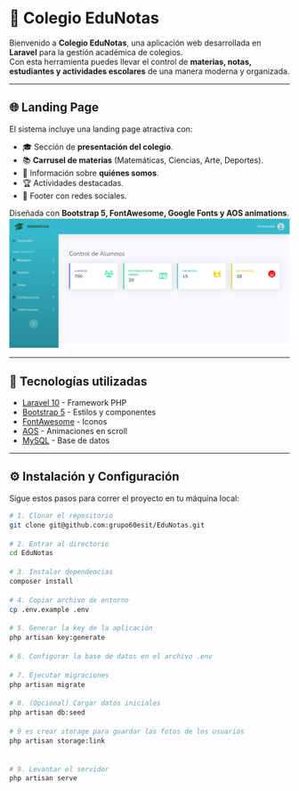 # 📘 Colegio EduNotas

Bienvenido a **Colegio EduNotas**, una aplicación web desarrollada en **Laravel** para la gestión académica de colegios.  
Con esta herramienta puedes llevar el control de **materias, notas, estudiantes y actividades escolares** de una manera moderna y organizada.

---

## 🌐 Landing Page

El sistema incluye una landing page atractiva con:

- 🎓 Sección de **presentación del colegio**.  
- 📚 **Carrusel de materias** (Matemáticas, Ciencias, Arte, Deportes).  
- 🏫 Información sobre **quiénes somos**.  
- 🏆 Actividades destacadas.  
- 📲 Footer con redes sociales.  

Diseñada con **Bootstrap 5, FontAwesome, Google Fonts y AOS animations**.
![alt text](image.png)

---

## 🚀 Tecnologías utilizadas

- [Laravel 10](https://laravel.com/) - Framework PHP
- [Bootstrap 5](https://getbootstrap.com/) - Estilos y componentes
- [FontAwesome](https://fontawesome.com/) - Iconos
- [AOS](https://michalsnik.github.io/aos/) - Animaciones en scroll
- [MySQL](https://www.mysql.com/) - Base de datos

---

## ⚙️ Instalación y Configuración

Sigue estos pasos para correr el proyecto en tu máquina local:

```bash
# 1. Clonar el repositorio
git clone git@github.com:grupo60esit/EduNotas.git

# 2. Entrar al directorio
cd EduNotas

# 3. Instalar dependencias
composer install

# 4. Copiar archivo de entorno
cp .env.example .env

# 5. Generar la key de la aplicación
php artisan key:generate

# 6. Configurar la base de datos en el archivo .env

# 7. Ejecutar migraciones
php artisan migrate

# 8. (Opcional) Cargar datos iniciales
php artisan db:seed

# 9 es crear storage para guardar las fotos de los usuarios 
php artisan storage:link


# 9. Levantar el servidor
php artisan serve
